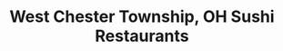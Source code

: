 ---
layout: city
title: West Chester Township, OH Sushi Restaurants
permalink: /ohio/west-chester-township/
stateAbbr: OH
stateName: Ohio
cityName: West Chester Township
---